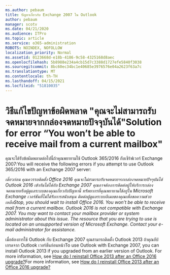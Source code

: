 ```yaml
---
ms.author: pebaum
title: ปัญหาเกี่ยวกับ Exchange 2007 ใน Outlook
author: pebaum
manager: scotv
ms.date: 04/21/2020
ms.audience: ITPro
ms.topic: article
ms.service: o365-administration
ROBOTS: NOINDEX, NOFOLLOW
localization_priority: Normal
ms.assetid: 0123668d-e18b-4186-9c58-4325168d8aec
ms.openlocfilehash: 5b8988e234a4cb15d7c3388d1727efe5840f3038
ms.sourcegitcommit: 8bc60ec34bc1e40685e3976576e04a2623f63a7c
ms.translationtype: MT
ms.contentlocale: th-TH
ms.lasthandoff: 04/15/2021
ms.locfileid: "51810035"
---
```

# <a name="solution-for-error-you-wont-be-able-to-receive-mail-from-a-current-mailbox"></a><span data-ttu-id="8ca27-102">วิธีแก้ไขปัญหาข้อผิดพลาด "คุณจะไม่สามารถรับจดหมายจากกล่องจดหมายปัจจุบันได้"</span><span class="sxs-lookup"><span data-stu-id="8ca27-102">Solution for error “You won’t be able to receive mail from a current mailbox"</span></span>
<span data-ttu-id="8ca27-103">คุณจะได้รับข้อผิดพลาดต่อไปนี้ถ้าคุณพยายามใช้ Outlook 365/2016 กับเซิร์ฟเวอร์ Exchange 2007:</span><span class="sxs-lookup"><span data-stu-id="8ca27-103">You will receive the following errors if you attempt to use Outlook 365/2016 with an Exchange 2007 server:</span></span>

<span data-ttu-id="8ca27-104">*เดี๋ยวก่อน คุณควรรอติดตั้ง Office 2016 คุณจะไม่สามารถรับจดหมายจากกล่องจดหมายปัจจุบันได้ Outlook 2016 เข้ากันไม่ได้กับ Exchange 2007 คุณอาจต้องการติดต่อผู้ให้บริการกล่องจดหมายหรือผู้ดูแลระบบของคุณเกี่ยวกับปัญหานี้ ทรัพยากรที่คุณพยายามใช้อยู่ใน Microsoft Exchange เวอร์ชันที่ไม่ได้รับการสนับสนุน ติดต่อผู้ดูแลระบบอีเมลของคุณเพื่อขอความช่วยเหลือ*</span><span class="sxs-lookup"><span data-stu-id="8ca27-104">*Stop, you should wait to install Office 2016. You won’t be able to receive mail from a current mailbox. Outlook 2016 is not compatible with Exchange 2007. You may want to contact your mailbox provider or system administrator about this issue. The resource that you are trying to use is located on an unsupported version of Microsoft Exchange. Contact your e-mail administrator for assistance.*</span></span>

<span data-ttu-id="8ca27-105">เมื่อต้องการใช้ Outlook กับ Exchange 2007 คุณสามารถติดตั้ง Outlook 2013 ถ้าคุณอัปเกรดจาก Outlook เวอร์ชันก่อนหน้า</span><span class="sxs-lookup"><span data-stu-id="8ca27-105">To use Outlook with Exchange 2007, you can install Outlook 2013 if you upgraded from an earlier version of Outlook.</span></span> <span data-ttu-id="8ca27-106">For more information, see [How do I reinstall Office 2013 after an Office 2016 upgrade?](https://support.office.com/article/a6ca92f4-cbb4-4609-9fdb-f8d3dd6812f3)</span><span class="sxs-lookup"><span data-stu-id="8ca27-106">For more information, see [How do I reinstall Office 2013 after an Office 2016 upgrade?](https://support.office.com/article/a6ca92f4-cbb4-4609-9fdb-f8d3dd6812f3)</span></span>